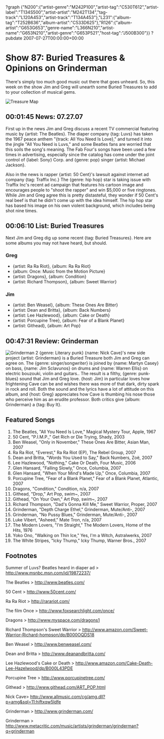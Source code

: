 ?graph {"N200":{"artist-genre":"M242P100","artist-tag":"C530T612","artist-label":"T134S500","artist-artist":"M242T134","tag-track":"L120A453","artist-track":"T134A453"},"L231":{"album-tag":"T252B636","album-artist":"C533D625"},"R126":{"album-artist":"G653G653","genre-name":"L366N210","artist-name":"G653N210","artist-genre":"G653P521","host-tag":"J500B300"}}
?pubdate 2007-07-27T00:00:00+00:00

# Show 87: Buried Treasures & Opinions on Grinderman 
There's simply too much good music out there that goes unheard. So, this week on the show Jim and Greg will unearth some Buried Treasures to add to your collection of musical gems.

![Treasure Map](http://static.soundopinions.org/images/buriedtreasures/treasurepile.jpg)

## 00:01:45 News: 07.27.07
First up in the news Jim and Greg discuss a recent TV commercial featuring music by {artist: The Beatles}. The diaper company {tag: Luvs} has taken the 1967 peace anthem "{track: All You Need Is Love}," and turned it into the jingle "All You Need is Luvs," and some Beatles fans are worried that this soils the song's meaning. The Fab Four's songs have been used a few times in advertising, especially since the catalog has come under the joint control of {label: Sony} Corp. and {genre: pop} singer {artist: Michael Jackson}.

Also in the news is rapper {artist: 50 Cent}'s lawsuit against internet ad company {tag: Traffix Inc.} The {genre: hip hop} star is taking issue with Traffix Inc's recent ad campaign that features his cartoon image and encourages people to "shoot the rapper" and win $5,000 or five ringtones. While Jim and Greg agree this is pretty distasteful, they wonder if 50 Cent's real beef is that he didn't come up with the idea himself. The hip hop star has based his image on his own violent background, which includes being shot nine times.

## 00:06:10 List: Buried Treasures
Next Jim and Greg dig up some recent {tag: Buried Treasures}. Here are some albums you may not have heard, but should.

### Greg
- {artist: Ra Ra Riot}, {album: Ra Ra Riot}
- {album: Once: Music from the Motion Picture}
- {artist: Dragons}, {album: Condition}
- {artist: Richard Thompson}, {album: Sweet Warrior}

### Jim
- {artist: Ben Weasel}, {album: These Ones Are Bitter}
- {artist: Dean and Britta}, {album: Back Numbers}
- {artist: Lee Hazlewood}, {album: Cake or Death}
- {artist: Porcupine Tree}, {album: Fear of a Blank Planet}
- {artist: Githead}, {album: Art Pop}

## 00:47:31 Review: Grinderman
![Grinderman 2](http://is2.mzstatic.com/image/thumb/Music/v4/24/6f/7a/246f7a80-097b-6a42-d272-a233b9090829/source/600x600bb.jpg "209501657/390321903")
{genre: Literary punk} {name: Nick Cave}'s new side project {artist: Grinderman} is a Buried Treasure both Jim and Greg can agree on. The {genre: singer/songwriter} is joined by {name: Martyn Casey} on bass, {name: Jim Sclavunos} on drums and {name: Warren Ellis} on electric bouzouki, violin and guitars.. The result is a filthy, {genre: punk-blues} sound that Jim and Greg love. {host: Jim} in particular loves how frightening Cave can be and wishes there was more of that dark, dirty spark in rock and roll. Both the sound and the lyrics have a lot of attitude on this album, and {host: Greg} appreciates how Cave is thumbing his nose those who perceive him as an erudite professor. Both critics give {album: Grinderman} a {tag: Buy It}.

## Featured Songs
1. The Beatles, "All You Need Is Love," Magical Mystery Tour, Apple, 1967
2. 50 Cent, "P.I.M.P.," Get Rich or Die Trying, Shady, 2003
3. Ben Weasel, "Only in November," These Ones Are Bitter, Asian Man, 2007
4. Ra Ra Riot, "Everest," Ra Ra Riot (EP), The Rebel Group, 2007
5. Dean and Britta, "Words You Used to Say," Back Numbers, Zoë, 2007
6. Lee Hazlewood, "Nothing," Cake Or Death, Four Music, 2006
7. Glen Hansard, "Falling Slowly," Once, Columbia, 2007
8. Glen Hansard, "When Your Mind's Made Up," Once, Columbia, 2007
9. Porcupine Tree, "Fear of a Blank Planet," Fear of a Blank Planet, Atlantic, 2007
10. Dragons, "Condition," Condition, n/a, 2007
11. Githead, "Drop," Art Pop, swim~, 2007
12. Githead, "On Your Own," Art Pop, swim~, 2007
13. Richard Thompson, "Dad's Gonna Kill Me," Sweet Warrior, Proper, 2007
14. Grinderman, "Depth Charge Ethel," Grinderman, Mute/Anti-, 2007
15. Grinderman, "No Pussy Blues," Grinderman, Mute/Anti-, 2007
16. Luke Vibert, "Asheed," Mate Tron, n/a, 2007
17. The Modern Lovers, "I'm Straight," The Modern Lovers, Home of the Hits, 1976
18. Yoko Ono, "Walking on Thin Ice," Yes, I'm a Witch, Astralwerks, 2007
19. The White Stripes, "Icky Thump," Icky Thump, Warner Bros., 2007

## Footnotes
Summer of Luvs? Beatles heard in diaper ad > http://www.msnbc.msn.com/id/19872237/

The Beatles > http://www.beatles.com/

50 Cent > http://www.50cent.com/

Ra Ra Riot > http://rarariot.com/

The film Once > http://www.foxsearchlight.com/once/

Dragons  > http://www.myspace.com/dragons1

Richard Thompson's Sweet Warrior  > http://www.amazon.com/Sweet-Warrior-Richard-hompson/dp/B000OQDS18

Ben Weasel > http://www.benweasel.com/

Dean and Britta > http://www.deanandbritta.com/

Lee Hazlewood's Cake or Death > http://www.amazon.com/Cake-Death-Lee-Hazelwood/dp/B000L43PDE

Porcupine Tree > http://www.porcupinetree.com/

Githead > http://www.githead.com/ART_POP.html

Nick Cave> http://www.allmusic.com/cg/amg.dll?p=amg&sql=11:hiftxqw5ldfe

Grinderman > http://www.grinderman.com/

Grinderman  > http://www.metacritic.com/music/artists/grinderman/grinderman?q=grinderman